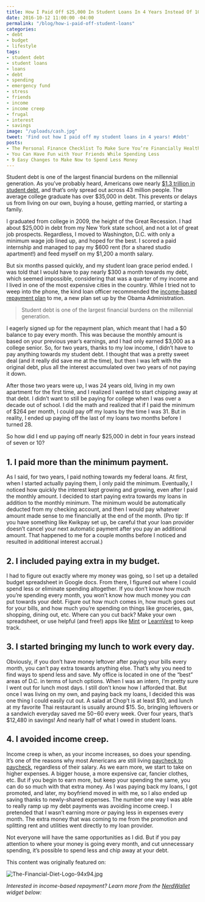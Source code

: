 ```yaml
---
title: How I Paid Off $25,000 In Student Loans In 4 Years Instead Of 10
date: 2016-10-12 11:00:00 -04:00
permalink: "/blog/how-i-paid-off-student-loans"
categories:
- debt
- budget
- lifestyle
tags:
- student debt
- student loans
- loans
- debt
- spending
- emergency fund
- stress
- friends
- income
- income creep
- frugal
- interest
- savings
image: "/uploads/cash.jpg"
tweet: 'Find out how I paid off my student loans in 4 years! #debt'
posts:
- The Personal Finance Checklist To Make Sure You’re Financially Healthy
- You Can Have Fun with Your Friends While Spending Less
- 9 Easy Changes to Make Now to Spend Less Money
---
```


Student debt is one of the largest financial burdens on the millennial generation. As you’ve probably heard, Americans owe nearly [$1.3 trillion in student debt](https://studentloanhero.com/student-loan-debt-statistics/), and that’s only spread out across 43 million people. The average college graduate has over $35,000 in debt. This prevents or delays us from living on our own, buying a house, getting married, or starting a family.

I graduated from college in 2009, the height of the Great Recession. I had about $25,000 in debt from my New York state school, and not a lot of great job prospects. Regardless, I moved to Washington, D.C. with only a minimum wage job lined up, and hoped for the best. I scored a paid internship and managed to pay my $600 rent (for a shared studio apartment!) and feed myself on my $1,200 a month salary.

But six months passed quickly, and my student loan grace period ended. I was told that I would have to pay nearly $300 a month towards my debt, which seemed impossible, considering that was a quarter of my income and I lived in one of the most expensive cities in the country. While I tried not to weep into the phone, the kind loan officer recommended the [income-based repayment plan](https://studentaid.ed.gov/sa/repay-loans/understand/plans/income-driven) to me, a new plan set up by the Obama Administration.

> Student debt is one of the largest financial burdens on the millennial generation.

I eagerly signed up for the repayment plan, which meant that I had a $0 balance to pay every month. This was because the monthly amount is based on your previous year’s earnings, and I had only earned $3,000 as a college senior. So, for two years, thanks to my low income, I didn’t have to pay anything towards my student debt. I thought that was a pretty sweet deal (and it really did save me at the time), but then I was left with the original debt, plus all the interest accumulated over two years of not paying it down.

After those two years were up, I was 24 years old, living in my own apartment for the first time, and I realized I wanted to start chipping away at that debt. I didn’t want to still be paying for college when I was over a decade out of school. I did the math and realized that if I paid the minimum of $264 per month, I could pay off my loans by the time I was 31. But in reality, I ended up paying off the last of my loans two months before I turned 28.

So how did I end up paying off nearly $25,000 in debt in four years instead of seven or 10?

## 1. I paid more than the minimum payment.

As I said, for two years, I paid nothing towards my federal loans. At first, when I started actually paying them, I only paid the minimum. Eventually, I noticed how quickly the interest kept growing and growing, even after I paid the monthly amount. I decided to start paying extra towards my loans in addition to the monthly minimum. The minimum would be automatically deducted from my checking account, and then I would pay whatever amount made sense to me financially at the end of the month. (Pro tip: If you have something like Kwikpay set up, be careful that your loan provider doesn’t cancel your next automatic payment after you pay an additional amount. That happened to me for a couple months before I noticed and resulted in additional interest accrual.)

## 2. I included paying extra in my budget.

I had to figure out exactly where my money was going, so I set up a detailed budget spreadsheet in Google docs. From there, I figured out where I could spend less or eliminate spending altogether. If you don’t know how much you’re spending every month, you won’t know how much money you *can* put towards your debt. Figure out how much comes in, how much goes out for your bills, and how much you’re spending on things like groceries, gas, shopping, dining out, etc. Where can you cut back? Make your own spreadsheet, or use helpful (and free!) apps like [Mint](https://www.mint.com/) or [LearnVest](https://www.learnvest.com) to keep track.

## 3. I started bringing my lunch to work every day.

Obviously, if you don’t have money leftover after paying your bills every month, you can’t pay extra towards anything else. That’s why you need to find ways to spend less and save. My office is located in one of the “best” areas of D.C. in terms of lunch options. When I was an intern, I’m pretty sure I went out for lunch most days. I still don’t know how I afforded that. But once I was living on my own, and paying back my loans, I decided this was one thing I could easily cut out. A salad at Chop’t is at least $10, and lunch at my favorite Thai restaurant is usually around $15. So, bringing leftovers or a sandwich everyday saved me $50-$60 every week. Over four years, that’s $12,480 in savings! And nearly half of what I owed in student loans.

## 4. I avoided income creep.

Income creep is when, as your income increases, so does your spending. It’s one of the reasons why most Americans are still living [paycheck to paycheck](https://www.theguardian.com/business/2015/dec/25/wealthy-americans-living-paycheck-to-paycheck-income-paying-bills), regardless of their salary. As we earn more, we start to take on higher expenses. A bigger house, a more expensive car, fancier clothes, etc. But if you begin to earn more, but keep your spending the same, you can do so much with that extra money. As I was paying back my loans, I got promoted, and later, my boyfriend moved in with me, so I also ended up saving thanks to newly-shared expenses. The number one way I was able to really ramp up my debt payments was avoiding income creep. I pretended that I wasn’t earning more *or* paying less in expenses every month. The extra money that was coming to me from the promotion and splitting rent and utilities went directly to my loan provider.

Not everyone will have the same opportunities as I did. But if you pay attention to where your money is going every month, and cut unnecessary spending, it’s possible to spend less and chip away at your debt.

This content was originally featured on:

![The-Financial-Diet-Logo-94x94.jpg](/uploads/The-Financial-Diet-Logo-94x94.jpg)

*Interested in income-based repayment? Learn more from the [NerdWallet](http://www.nerdwallet.com) widget below:*

<script src="https://embeds.nerdwallet.com/embed.js" data-id="457639" data-utm_campaign="sl_prod_457639"></script>